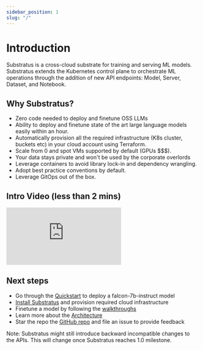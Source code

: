```yaml
---
sidebar_position: 1
slug: "/"
---
```


# Introduction

Substratus is a cross-cloud substrate for training and serving ML models. Substratus extends the Kubernetes control plane to orchestrate ML operations through the addition of new API endpoints: Model, Server, Dataset, and Notebook.

## Why Substratus?

* Zero code needed to deploy and finetune OSS LLMs
* Ability to deploy and finetune state of the art large language models easily within an hour.
* Automatically provision all the required infrastructure (K8s cluster, buckets etc) in your cloud account using Terraform.
* Scale from 0 and spot VMs supported by default (GPUs $$$).
* Your data stays private and won't be used by the corporate overlords
* Leverage containers to avoid library lock-in and dependency wrangling.
* Adopt best practice conventions by default.
* Leverage GitOps out of the box.

## Intro Video (less than 2 mins)

<div class="video-container">
  <iframe class="video" src="https://www.youtube.com/embed/CLyXKJHIQ6A" title="YouTube video player" frameborder="0" allow="accelerometer; autoplay; clipboard-write; encrypted-media; gyroscope; picture-in-picture; web-share" allowfullscreen></iframe>
</div>

## Next steps
- Go through the [Quickstart](./quickstart.md) to deploy a falcon-7b-instruct model
- [Install Substratus](./installation.md) and provision required cloud infrastructure
- Finetune a model by following the [walkthroughs](./walkthrough/finetuning-models.md)
- Learn more about the [Architecture](./architecture.md)
- Star the repo the [GitHub repo](https://github.com/substratusai/substratus) and file an
  issue to provide feedback

Note: Substratus might still introduce backward incompatible changes to the APIs. This
will change once Substratus reaches 1.0 milestone.